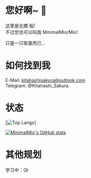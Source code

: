 # 您好啊~ 👋  

这里是北橋 桜!  
不过您也可以叫我 MinimalMio/Mio!  

只是一只笨蛋而已...  

# 如何找到我  

E-Mail: kitahashisakura@outlook.com  
Telegram: @Kitahashi_Sakura  

# 状态  

[![Top Langs](https://github-readme-stats.vercel.app/api/top-langs/?username=MinimalMio&layout=compact&hide=html,css,vbscript)]

[![MinimalMio's GitHub stats](https://github-readme-stats.vercel.app/api?username=MinimalMio&theme=jolly)](https://github.com/anuraghazra/github-readme-stats)   

# 其他规划

学习中：Qt  
